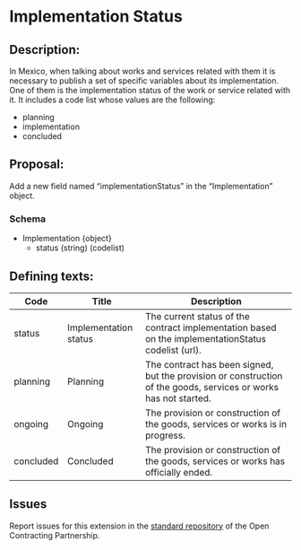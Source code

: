# Implementation Status
## Description:

In Mexico, when talking about works and services related with them it is necessary to publish a set of specific variables about its implementation. One of them is the implementation status of the work or service related with it. It includes a code list whose values are the following:

  - planning
  - implementation
  - concluded

## Proposal:

Add a new field named “implementationStatus” in the “Implementation” object.

### Schema

  - Implementation {object}
    - status (string) (codelist)


## Defining texts:


**Code** | **Title** | **Description**
--|--|--
status | Implementation status | The current status of the contract implementation based on the implementationStatus codelist (url).
planning | Planning | The contract has been signed, but the provision or construction of the goods, services or works has not started.
ongoing | Ongoing | The provision or construction of the goods, services or works is in progress.
concluded | Concluded | The provision or construction of the goods, services or works has officially ended.

## Issues 

Report issues for this extension in the [standard repository](https://github.com/open-contracting/standard/issues/624) of the Open Contracting Partnership.
